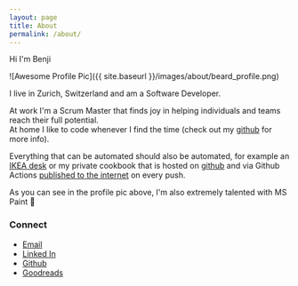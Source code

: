 ```yaml
---
layout: page
title: About
permalink: /about/
---
```


Hi I'm Benji

![Awesome Profile Pic]({{ site.baseurl }}/images/about/beard_profile.png)

I live in Zurich, Switzerland and am a Software Developer.  

At work I'm a Scrum Master that finds joy in helping individuals and teams reach their full potential.  
At home I like to code whenever I find the time (check out my [github](https://github.com/huserben) for more info).  

Everything that can be automated should also be automated, for example an [IKEA desk](https://github.com/huserben/idasen-rest-bridge) or my private cookbook that is hosted on [github](https://github.com/huserben/cookbook) and via Github Actions [published to the internet](https://huserben.github.io/cookbook/) on every push.

As you can see in the profile pic above, I'm also extremely talented with MS Paint 🧔

### Connect

- [Email](mailto:benj.huser@gmail.com)
- [Linked In](https://www.linkedin.com/in/huserben/)
- [Github](https://github.com/huserben)
- [Goodreads](https://www.goodreads.com/huserben)